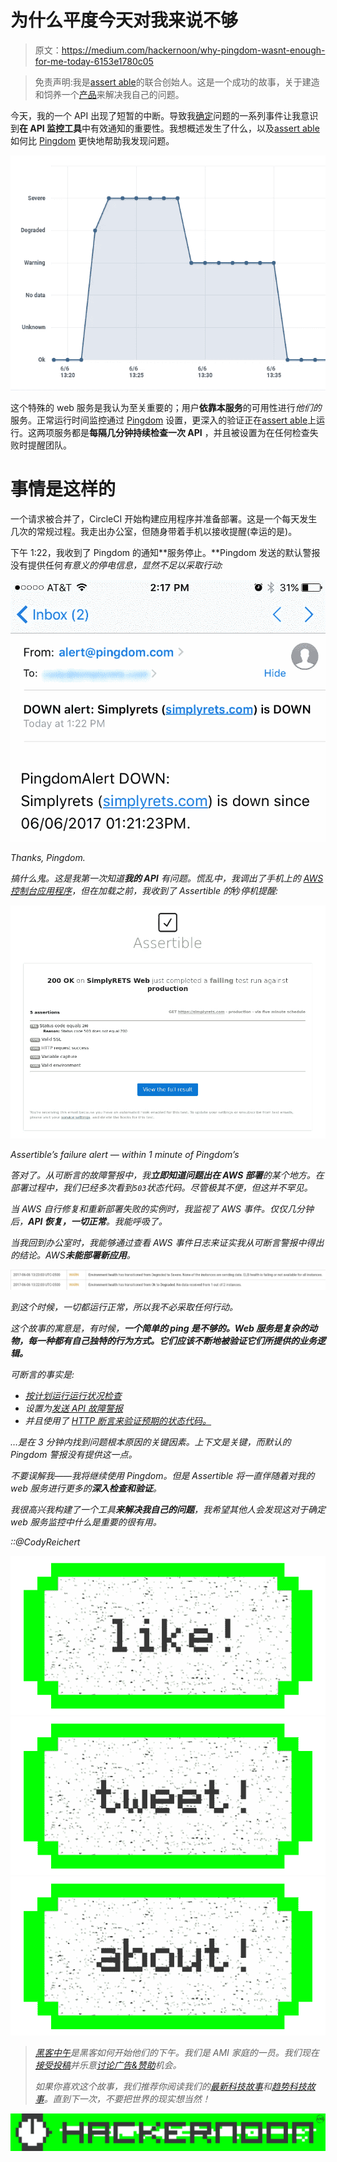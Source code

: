 # 为什么平度今天对我来说不够

> 原文：<https://medium.com/hackernoon/why-pingdom-wasnt-enough-for-me-today-6153e1780c05>

> 免责声明:我是[assert able](https://assertible.com)的联合创始人。这是一个成功的故事，关于建造和饲养一个[产品](https://hackernoon.com/tagged/product)来解决我自己的问题。

今天，我的一个 API 出现了短暂的中断。导致我[确定](https://hackernoon.com/tagged/identify)问题的一系列事件让我意识到**在 API 监控工具**中有效通知的重要性。我想概述发生了什么，以及[assert able](https://assertible.com)如何比 [Pingdom](https://www.pingdom.com/) 更快地帮助我发现问题。

![](img/96688dc1a423ed5445fa3d8d5ad203d6.png)

这个特殊的 web 服务是我认为至关重要的；用户**依靠本服务**的可用性进行*他们的*服务。正常运行时间监控通过 [Pingdom](https://www.pingdom.com/) 设置，更深入的验证正在[assert able](https://assertible.com)上运行。这两项服务都是**每隔几分钟持续检查一次 API** ，并且被设置为在任何检查失败时提醒团队。

# 事情是这样的

一个请求被合并了，CircleCI 开始构建应用程序并准备部署。这是一个每天发生几次的常规过程。我走出办公室，但随身带着手机以接收提醒(幸运的是)。

下午 1:22，我收到了 Pingdom 的通知**服务停止。**Pingdom 发送的默认警报没有提供任何*有意义的停电信息，显然不足以采取行动:*

*![](img/51a358a7825e63e717184901c6f2e032.png)*

*Thanks, Pingdom.*

*搞什么鬼。这是我第一次知道**我的 API** 有问题。慌乱中，我调出了手机上的 [AWS 控制台应用程序](https://aws.amazon.com/console/mobile/)，但在加载之前，我收到了 Assertible 的*秒*停机提醒:*

*![](img/86f64f7736c72b02f11d88ab0cca4eda.png)*

*Assertible’s failure alert — within 1 minute of Pingdom’s*

*答对了。从可断言的故障警报中，我**立即知道问题出在 AWS 部署**的某个地方。在部署过程中，我们已经多次看到`503`状态代码。尽管极其不便，但这并不罕见。*

*当 AWS 自行修复和重新部署失败的实例时，我监视了 AWS 事件。仅仅几分钟后，**API 恢复，一切正常**。我能呼吸了。*

*当我回到办公室时，我能够通过查看 AWS 事件日志来证实我从可断言警报中得出的结论。AWS**未能部署新应用**。*

*![](img/c4b5ccb329c9168a472f3e579e9440e9.png)*

*到这个时候，一切都运行正常，所以我不必采取任何行动。*

*这个故事的寓意是，有时候，**一个简单的 ping 是不够的。Web 服务是复杂的动物，每一种都有自己独特的行为方式。它们应该不断地被验证它们所提供的业务逻辑。***

*可断言的事实是:*

*   *[按计划运行运行状况检查](https://assertible.com/docs/guide/automation#schedules)*
*   *设置为[发送 API 故障警报](https://assertible.com/docs/guide/automation#slack)*
*   *并且使用了 [HTTP 断言来验证预期的状态代码。](https://assertible.com/docs/guide/assertions)*

*…是在 3 分钟内找到问题根本原因的关键因素。上下文是关键，而默认的 Pingdom 警报没有提供这一点。*

*不要误解我——我将继续使用 Pingdom。但是 Assertible 将一直伴随着对我的 web 服务进行更多的**深入检查和验证**。*

*我很高兴我构建了一个工具**来解决我自己的问题**，我希望其他人会发现这对于确定 web 服务监控中什么是重要的很有用。*

*::@CodyReichert*

*[![](img/50ef4044ecd4e250b5d50f368b775d38.png)](http://bit.ly/HackernoonFB)**[![](img/979d9a46439d5aebbdcdca574e21dc81.png)](https://goo.gl/k7XYbx)**[![](img/2930ba6bd2c12218fdbbf7e02c8746ff.png)](https://goo.gl/4ofytp)*

> *[黑客中午](http://bit.ly/Hackernoon)是黑客如何开始他们的下午。我们是 AMI 家庭的一员。我们现在[接受投稿](http://bit.ly/hackernoonsubmission)并乐意[讨论广告&赞助](mailto:partners@amipublications.com)机会。*
> 
> *如果你喜欢这个故事，我们推荐你阅读我们的[最新科技故事](http://bit.ly/hackernoonlatestt)和[趋势科技故事](https://hackernoon.com/trending)。直到下一次，不要把世界的现实想当然！*

*![](img/be0ca55ba73a573dce11effb2ee80d56.png)*